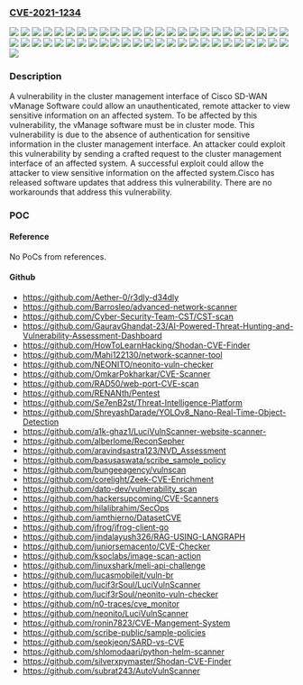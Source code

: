 ### [CVE-2021-1234](https://cve.mitre.org/cgi-bin/cvename.cgi?name=CVE-2021-1234)
![](https://img.shields.io/static/v1?label=Product&message=Cisco%20Catalyst%20SD-WAN%20Manager&color=blue)
![](https://img.shields.io/static/v1?label=Version&message=17.2.10%20&color=brightgreen)
![](https://img.shields.io/static/v1?label=Version&message=17.2.4%20&color=brightgreen)
![](https://img.shields.io/static/v1?label=Version&message=17.2.5%20&color=brightgreen)
![](https://img.shields.io/static/v1?label=Version&message=17.2.6%20&color=brightgreen)
![](https://img.shields.io/static/v1?label=Version&message=17.2.7%20&color=brightgreen)
![](https://img.shields.io/static/v1?label=Version&message=17.2.8%20&color=brightgreen)
![](https://img.shields.io/static/v1?label=Version&message=17.2.9%20&color=brightgreen)
![](https://img.shields.io/static/v1?label=Version&message=18.2.0%20&color=brightgreen)
![](https://img.shields.io/static/v1?label=Version&message=18.3.0%20&color=brightgreen)
![](https://img.shields.io/static/v1?label=Version&message=18.3.1%20&color=brightgreen)
![](https://img.shields.io/static/v1?label=Version&message=18.3.1.1%20&color=brightgreen)
![](https://img.shields.io/static/v1?label=Version&message=18.3.3%20&color=brightgreen)
![](https://img.shields.io/static/v1?label=Version&message=18.3.3.1%20&color=brightgreen)
![](https://img.shields.io/static/v1?label=Version&message=18.3.4%20&color=brightgreen)
![](https://img.shields.io/static/v1?label=Version&message=18.3.5%20&color=brightgreen)
![](https://img.shields.io/static/v1?label=Version&message=18.3.6%20&color=brightgreen)
![](https://img.shields.io/static/v1?label=Version&message=18.3.6.1%20&color=brightgreen)
![](https://img.shields.io/static/v1?label=Version&message=18.3.7%20&color=brightgreen)
![](https://img.shields.io/static/v1?label=Version&message=18.3.8%20&color=brightgreen)
![](https://img.shields.io/static/v1?label=Version&message=18.4.0%20&color=brightgreen)
![](https://img.shields.io/static/v1?label=Version&message=18.4.0.1%20&color=brightgreen)
![](https://img.shields.io/static/v1?label=Version&message=18.4.1%20&color=brightgreen)
![](https://img.shields.io/static/v1?label=Version&message=18.4.3%20&color=brightgreen)
![](https://img.shields.io/static/v1?label=Version&message=18.4.302%20&color=brightgreen)
![](https://img.shields.io/static/v1?label=Version&message=18.4.303%20&color=brightgreen)
![](https://img.shields.io/static/v1?label=Version&message=18.4.4%20&color=brightgreen)
![](https://img.shields.io/static/v1?label=Version&message=18.4.5%20&color=brightgreen)
![](https://img.shields.io/static/v1?label=Version&message=18.4.501_ES%20&color=brightgreen)
![](https://img.shields.io/static/v1?label=Version&message=18.4.501_es%20&color=brightgreen)
![](https://img.shields.io/static/v1?label=Version&message=18.4.6%20&color=brightgreen)
![](https://img.shields.io/static/v1?label=Version&message=19.0.0%20&color=brightgreen)
![](https://img.shields.io/static/v1?label=Version&message=19.0.1a%20&color=brightgreen)
![](https://img.shields.io/static/v1?label=Version&message=19.1.0%20&color=brightgreen)
![](https://img.shields.io/static/v1?label=Version&message=19.2.0%20&color=brightgreen)
![](https://img.shields.io/static/v1?label=Version&message=19.2.097%20&color=brightgreen)
![](https://img.shields.io/static/v1?label=Version&message=19.2.098%20&color=brightgreen)
![](https://img.shields.io/static/v1?label=Version&message=19.2.099%20&color=brightgreen)
![](https://img.shields.io/static/v1?label=Version&message=19.2.1%20&color=brightgreen)
![](https://img.shields.io/static/v1?label=Version&message=19.2.2%20&color=brightgreen)
![](https://img.shields.io/static/v1?label=Version&message=19.2.3%20&color=brightgreen)
![](https://img.shields.io/static/v1?label=Version&message=19.2.31%20&color=brightgreen)
![](https://img.shields.io/static/v1?label=Version&message=19.2.32%20&color=brightgreen)
![](https://img.shields.io/static/v1?label=Version&message=19.2.929%20&color=brightgreen)
![](https://img.shields.io/static/v1?label=Version&message=19.3.0%20&color=brightgreen)
![](https://img.shields.io/static/v1?label=Version&message=20.1.1%20&color=brightgreen)
![](https://img.shields.io/static/v1?label=Version&message=20.1.1.1%20&color=brightgreen)
![](https://img.shields.io/static/v1?label=Version&message=20.1.12%20&color=brightgreen)
![](https://img.shields.io/static/v1?label=Version&message=20.1.2%20&color=brightgreen)
![](https://img.shields.io/static/v1?label=Version&message=20.1.2_937%20&color=brightgreen)
![](https://img.shields.io/static/v1?label=Vulnerability&message=Exposure%20of%20Sensitive%20System%20Information%20to%20an%20Unauthorized%20Control%20Sphere&color=brightgreen)

### Description

A vulnerability in the cluster management interface of Cisco&nbsp;SD-WAN vManage Software could allow an unauthenticated, remote attacker to view sensitive information on an affected system. To be affected by this vulnerability, the vManage software must be in cluster mode.This vulnerability is due to the absence of authentication for sensitive information in the cluster management interface. An attacker could exploit this vulnerability by sending a crafted request to the cluster management interface of an affected system. A successful exploit could allow the attacker to view sensitive information on the affected system.Cisco&nbsp;has released software updates that address this vulnerability. There are no workarounds that address this vulnerability.

### POC

#### Reference
No PoCs from references.

#### Github
- https://github.com/Aether-0/r3dly-d34dly
- https://github.com/Barrosleo/advanced-network-scanner
- https://github.com/Cyber-Security-Team-CST/CST-scan
- https://github.com/GauravGhandat-23/AI-Powered-Threat-Hunting-and-Vulnerability-Assessment-Dashboard
- https://github.com/HowToLearnHacking/Shodan-CVE-Finder
- https://github.com/Mahi122130/network-scanner-tool
- https://github.com/NEONITO/neonito-vuln-checker
- https://github.com/OmkarPokharkar/CVE-Scanner
- https://github.com/RAD50/web-port-CVE-scan
- https://github.com/RENANth/Pentest
- https://github.com/Se7enB2st/Threat-Intelligence-Platform
- https://github.com/ShreyashDarade/YOLOv8_Nano-Real-Time-Object-Detection
- https://github.com/a1k-ghaz1/LuciVulnScanner-website-scanner-
- https://github.com/alberlome/ReconSepher
- https://github.com/aravindsastra123/NVD_Assessment
- https://github.com/basusaswata/scribe_sample_policy
- https://github.com/bungeeagency/vulnscan
- https://github.com/corelight/Zeek-CVE-Enrichment
- https://github.com/dato-dev/vulnerability_scan
- https://github.com/hackersupcoming/CVE-Scanners
- https://github.com/hilalibrahim/SecOps
- https://github.com/iamthierno/DatasetCVE
- https://github.com/jfrog/jfrog-client-go
- https://github.com/jindalayush326/RAG-USING-LANGRAPH
- https://github.com/juniorsemacento/CVE-Checker
- https://github.com/ksoclabs/image-scan-action
- https://github.com/linuxshark/meli-api-challenge
- https://github.com/lucasmobileit/vuln-br
- https://github.com/lucif3rSoul/LuciVulnScanner
- https://github.com/lucif3rSoul/neonito-vuln-checker
- https://github.com/n0-traces/cve_monitor
- https://github.com/neonito/LuciVulnScanner
- https://github.com/ronin7823/CVE-Mangement-System
- https://github.com/scribe-public/sample-policies
- https://github.com/seokjeon/SARD-vs-CVE
- https://github.com/shlomodaari/python-helm-scanner
- https://github.com/silverxpymaster/Shodan-CVE-Finder
- https://github.com/subrat243/AutoVulnScanner


